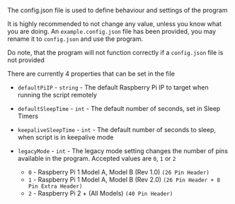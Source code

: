 The config.json file is used to define behaviour and settings of the program

It is highly recommended to not change any value, unless you know what you are doing. An `example.config.json` file has been provided, you may rename it to `config.json` and use the program.

Do note, that the program will not function correctly if a `config.json` file is not provided

There are currently 4 properties that can be set in the file 

- `defaultPiIP` - `string` - The default Raspberry Pi IP to target when running the script remotely

- `defaultSleepTime` - `int` - The default number of seconds, set in Sleep Timers

- `keepaliveSleepTime` - `int` - The default number of seconds to sleep, when script is in keepalive mode

- `legacyMode` - `int` - The legacy mode setting changes the number of pins available in the program. Accepted values are `0`, `1` or `2`
	* `0` - Raspberry Pi 1 Model A, Model B (Rev 1.0) `(26 Pin Header)`
	* `1` - Raspberry Pi 1 Model A, Model B (Rev 2.0) `(26 Pin Header + 8 Pin Extra Header)`
	* `2` - Raspberry Pi 2 + (All Models) `(40 Pin Header)`